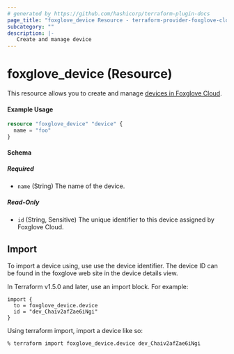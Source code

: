 ```yaml
---
# generated by https://github.com/hashicorp/terraform-plugin-docs
page_title: "foxglove_device Resource - terraform-provider-foxglove-cloud"
subcategory: ""
description: |-
   Create and manage device
---
```


# foxglove_device (Resource)

This resource allows you to create and manage [devices in Foxglove Cloud](https://docs.foxglove.dev/docs/devices/).

#### Example Usage

```terraform
resource "foxglove_device" "device" {
  name = "foo"
}
```

#### Schema

##### Required

- `name` (String) The name of the device.

##### Read-Only

- `id` (String, Sensitive) The unique identifier to this device assigned by Foxglove Cloud.

## Import
To import a device using, use use the device identifier. The device ID can be found in the foxglove web site in the device details view.

In Terraform v1.5.0 and later, use an import block. For example:
```
import {
  to = foxglove_device.device
  id = "dev_Chaiv2afZae6iNgi"
}
```

Using terraform import, import a device like so:

```
% terraform import foxglove_device.device dev_Chaiv2afZae6iNgi
```
